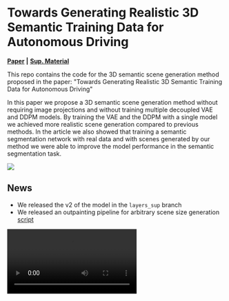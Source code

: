 # Towards Generating Realistic 3D Semantic Training Data for Autonomous Driving

**[Paper](https://www.ipb.uni-bonn.de/pdfs/nunes2025arxiv.pdf)** **|** **[Sup. Material](https://www.ipb.uni-bonn.de/pdfs/nunes2025arxiv_suppl.pdf)**

This repo contains the code for the 3D semantic scene generation method proposed in the paper: "Towards Generating Realistic 3D Semantic Training Data for Autonomous Driving"

In this paper we propose a 3D semantic scene generation method without requiring image projections and without training multiple decoupled VAE and DDPM models. By training the VAE and the DDPM with a single model we achieved more realistic scene generation compared to previous methods. In the article we also showed that training a semantic segmentation network with real data and with scenes generated by our method we were able to improve the model performance in the semantic segmentation task.
 
![](media/qualitative1.png)

## News
 - We released the v2 of the model in the `layers_sup` branch
 - We released an outpainting pipeline for arbitrary scene size generation [script](https://github.com/PRBonn/3DiSS/blob/layers_sup/diss/tools/city_diff_pipeline.py)

<video src='https://github.com/user-attachments/assets/4c3513bc-f765-4875-8511-1485734f823d'>

## Dependencies

Installing python (we have used python 3.9) packages pre-requisites:

`sudo apt install build-essential python3-dev libopenblas-dev`

`pip install -r requirements.txt`

Installing MinkowskiEngine:

`pip install -U MinkowskiEngine==0.5.4 --install-option="--blas=openblas" -v --no-deps`

To setup the code run the following command on the code main directory:

`pip install -U -e .`

## Conda Installation

You can also install the dependencies with conda environment:
`conda create --name 3diss python=3.9 && conda activate 3diss`

Then again, installing python packages pre-requisites:

`sudo apt install build-essential python3-dev libopenblas-dev`

`pip install -r requirements.txt`

And installing MinkowskiEngine:

`pip install -U git+https://github.com/NVIDIA/MinkowskiEngine -v --no-deps`

**NOTE**: At the moment, MinkowskiEngine is not compatible with python 3.10+, see this [issue](https://github.com/NVIDIA/MinkowskiEngine/issues/526#issuecomment-1855119728)

## SemanticKITTI Dataset

The SemanticKITTI dataset has to be download from the official [site](http://www.semantic-kitti.org/dataset.html#download) and extracted in the following structure:

```
./diss/
└── data/
    └── SemanticKITTI
        └── dataset
          └── sequences
            ├── 00/
            │   ├── velodyne/
            |   |       ├── 000000.bin
            |   |       ├── 000001.bin
            |   |       └── ...
            │   └── labels/
            |       ├── 000000.label
            |       ├── 000001.label
            |       └── ...
            ├── 08/ # for validation
            ├── 11/ # 11-21 for testing
            └── 21/
                └── ...
```

For the poses we use [pin-slam](https://github.com/PRBonn/PIN_SLAM) to compute it. You can download the poses from [here](https://www.ipb.uni-bonn.de/html/projects/3diss/pin_slam_poses.zip) and extract it to `./diss/data/SemanticKITTI/datasets/sequences/pin_slam_poses`.

## Ground truth generation

To generate the ground complete scenes you can run the `sem_map_from_scans.py` script. This will use the dataset scans and poses to generate the sequence map to be used as ground truth during training:

```
python tools/sem_map_from_scans.py
```

Once the sequences map is generated you can then train the VAE and diffusion models.

## VAE Training

To train the VAE you can run the following command:

`python vae_train.py`

By default we set the config as used in the paper, training with batch size 2 and with 6 NVIDIA A40 GPUs. In case you want to change the VAE training config you can edit the `config/vae.yaml` file.

After the VAE is trained you can run the VAE refinement training with:

`python vae_train.py --weights VAE_CKPT --config config/vae_refine.yaml`

Which will do the refinement training **only** on the VAE decoder weights.

## Diffusion Training

After the VAE is trained you can run the folowing command to train the unconditional DDPM:

`python diff_train.py --vae_weights VAE_CKPT`

By default, the diffusion training is set to be trained as an unconditional DDPM and with the configuration used in the paper, with 8 NVIDIA A40 GPUs. In case you want to change the configuration you can change the file `config/diff.yaml`.

For the LiDAR scan conditioning training you can run:

`python diff_train.py --vae_weights VAE_CKPT --config config/diff_cond_config.yaml --condition single_scan`

Which will train the model conditioned to the dataset LiDAR point clouds.

## Model Weights

You can download the trained model weights from the following links:

- VAE: [here](https://www.ipb.uni-bonn.de/html/projects/3diss/v1/vae.ckpt)
- VAE Refined: [here](https://www.ipb.uni-bonn.de/html/projects/3diss/v1/vae_refine.ckpt)
- Unconditional DDPM: [here](https://www.ipb.uni-bonn.de/html/projects/3diss/v1/diff_uncond.ckpt)
- Conditional DDPM: [here](https://www.ipb.uni-bonn.de/html/projects/3diss/v1/diff_cond.ckpt)

## Diffusion Inference

For running the unconditional scene generation we provide a pipeline where both the diffusion and VAE trained models are loaded and used to generate a novel scene. You can run the pipeline with the command:

`python tools/diff_pipeline.py --diff DIFF_CKPT --vae VAE_REFINE_CKPT`

To run the pipeline for the conditional scene generation you can run:

`python tools/diff_pipeline.py --path PATH_TO_SCANS --diff DIFF_CKPT --vae VAE_REFINE_CKPT --condition single_scan`

The generated point cloud will be saved in `results/{EXPERIMENT}/diff_x0`.

To visualize the generated point clouds we provide a visualization tool which can be used as:

`python tools/pcd_vis.py --path results/{EXPERIMENT}/diff_x0`

## Citation

If you use this repo, please cite as :

```bibtex
@article{nunes2025arxiv,
    author = {Lucas Nunes and Rodrigo Marcuzzi and Jens Behley and Cyrill Stachniss},
    title = {{Towards Generating Realistic 3D Semantic Training Data for Autonomous Driving}},
    journal = arxiv,
    year = {2025},
    volume = {arXiv:2503.21449}
}

